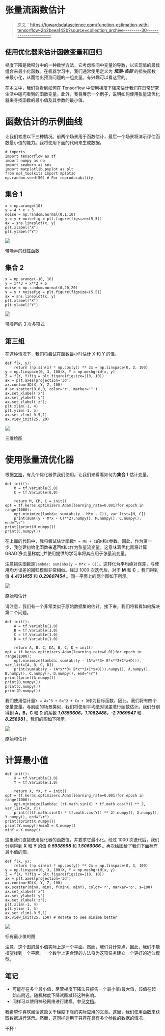 # 张量流函数估计

> 原文：<https://towardsdatascience.com/function-estimation-with-tensorflow-2b2beea142b?source=collection_archive---------30----------------------->

## 使用优化器来估计函数变量和回归

梯度下降是微积分中的一种数学方法，它考虑空间中变量的导数，以实现值的最佳组合来最小化函数。在机器学习中，我们通常使用定义为 ***预测-实际*** 的损失函数来最小化，从而给出预测问题的一组变量。有兴趣可以看这里的。

在本文中，我们将看到如何在 Tensorflow 中使用梯度下降来估计我们在日常研究生活中碰巧看到的函数变量。此外，我将展示一个例子，说明如何使用张量流优化器来寻找函数的最小值及其参数的最小值。

# 函数估计的示例曲线

让我们考虑以下三种情况。前两个场景用于函数估计，最后一个场景将演示评估函数最小值的能力。我将使用下面的代码来生成数据。

```
# imports
import tensorflow as tf
import numpy as np
import seaborn as sns
import matplotlib.pyplot as plt
from mpl_toolkits import mplot3d
np.random.seed(50) # For reproducability
```

## 集合 1

```
x = np.arange(10)
y = 4 * x + 3
noise = np.random.normal(0,1,10)
y = y + noisefig = plt.figure(figsize=(5,5))
ax = sns.lineplot(x, y)
plt.xlabel("X")
plt.ylabel("Y")
```

![](img/ed317b475d4341e982bea61ca6337aa0.png)

带噪声的线性函数

## 集合 2

```
x = np.arange(-10, 10)
y = x**3 + x**2 + 5
noise = np.random.normal(0,20,20)
y = y + noisefig = plt.figure(figsize=(5,5))
ax = sns.lineplot(x, y)
plt.xlabel("X")
plt.ylabel("Y")
```

![](img/c2201ec571173387177998584371018e.png)

带噪声的 3 次多项式

## 第三组

在这种情况下，我们将尝试在函数最小时估计 X 和 Y 的值。

```
def f(x, y):
    return (np.sin(x) * np.cos(y)) ** 2x = np.linspace(0, 3, 100)
y = np.linspace(0, 3, 100)X, Y = np.meshgrid(x, y)
Z = f(X, Y)fig = plt.figure(figsize=(10, 10))
ax = plt.axes(projection='3d')
ax.contour3D(X, Y, Z, 100)
# ax.scatter(0,0,0, color='r', marker='^')
ax.set_xlabel('x')
ax.set_ylabel('y')
ax.set_zlabel('z');
plt.xlim(-1, 4)
plt.ylim(-1, 5)
ax.set_zlim(-0.5,1)
ax.view_init(25, 20)
```

![](img/a3443767019519bbd05fe089759a8785.png)

三维绘图

# 使用张量流优化器

根据[文档](https://www.tensorflow.org/api_docs/python/tf/keras/optimizers/)，有几个优化器供我们使用。让我们来看看如何为**集合 1** 估计变量。

```
def init():
    M = tf.Variable(5.0) 
    C = tf.Variable(0.0) 

    return M, CM, C = init()
opt = tf.keras.optimizers.Adam(learning_rate=0.001)for epoch in range(1000):
    opt.minimize(lambda: sum(abs(y - M*x - C)), var_list=[M, C])
    print(sum((y - M*x - C)**2).numpy(), M.numpy(), C.numpy(), end="\r")
print()print(M.numpy())
print(C.numpy())
```

在上面的代码中，我将尝试估计函数`Y = Mx + C`的`M`和`C`参数。因此，作为第一步，我创建初始化函数来返回`M`和`C`作为张量流变量。这意味着优化器将计算 GRAD(多变量梯度),并使用提供的学习率将其应用于张量流变量。

注意损失函数是`lambda: sum(abs(y — M*x — C))`。这转化为平均绝对误差，与使用均方误差的回归模型非常相似。经过 1000 次迭代后，对于 **M** 和 **C** ，我们得到值 ***4.4131455*** 和 ***0.29607454*** 。同一平面上的两个图如下所示。

![](img/7b01e7df584d3d057657856d1fbe0cd5.png)

原始和估计

请注意，我们有一个非常类似于原始数据集的估计。接下来，我们将看看如何解决第二个问题。

```
def init():
    A = tf.Variable(1.0) 
    B = tf.Variable(1.0) 
    C = tf.Variable(1.0) 
    D = tf.Variable(1.0) 

    return A, B, C, DA, B, C, D = init()
opt = tf.keras.optimizers.Adam(learning_rate=0.01)for epoch in range(1000):
    opt.minimize(lambda: sum(abs(y - (A*x**3+ B*x**2+C*x+D))), var_list=[A, B, C, D])
    print(sum(abs(y - (A*x**3+ B*x**2+C*x+D))).numpy(), A.numpy(), B.numpy(), C.numpy(), D.numpy(), end="\r")
print()print(A.numpy())
print(B.numpy())
print(C.numpy())
print(D.numpy())
```

我们使用估计量`Y = Ax^3 + Bx^2 + Cx + D`作为目标函数。因此，我们将有四个张量变量。与前面的场景类似，我们将使用平均绝对误差进行函数估计。我们分别得到 **A，B，C** 和 **D** 的系数 ***1.0356606，1.1082488，-2.7969947*** 和 ***8.258981*** 。我们的图如下所示。

![](img/e39cb4c04f2bd26d3fa17db4ab970546.png)

原始和估计

# 计算最小值

```
def init():
    X = tf.Variable(1.0) 
    Y = tf.Variable(1.0) 

    return X, YX, Y = init()
opt = tf.keras.optimizers.Adam(learning_rate=0.001)for epoch in range(1000):
    opt.minimize(lambda: (tf.math.sin(X) * tf.math.cos(Y)) ** 2, var_list=[X, Y])
    print(((tf.math.sin(X) * tf.math.cos(Y)) ** 2).numpy(), X.numpy(), Y.numpy(), end="\r")
print()print(X.numpy())
print(Y.numpy())minX = X.numpy()
minY = Y.numpy()
```

这里我们直接使用优化器的函数值，并要求它最小化。经过 1000 次迭代后，我们分别得到 **X** 和 **Y** 的值 ***0.5938998*** 和 ***1.5066066*** 。再次绘图给了我们下面标有最小值的图。

```
def f(x, y):
    return (np.sin(x) * np.cos(y)) ** 2x = np.linspace(0, 3, 100)
y = np.linspace(0, 3, 100)X, Y = np.meshgrid(x, y)
Z = f(X, Y)fig = plt.figure(figsize=(10, 10))
ax = plt.axes(projection='3d')
ax.contour3D(X, Y, Z, 100)
ax.scatter(minX, minY, f(minX, minY), color='r', marker='o', s=100)
ax.set_xlabel('x')
ax.set_ylabel('y')
ax.set_zlabel('z');
plt.xlim(-1, 4)
plt.ylim(-1, 5)
ax.set_zlim(-0.5,1)
ax.view_init(25, 150) # Rotate to see minima better
```

![](img/a90c1d6edda6ca5284be1c18eefb64e6.png)

标有最小值的图

注意，这个图的最小值实际上是一个平面。然而，我们只计算点，因此，我们不能指望找到一个平面。一个数学上更合理的方法将为这项任务建立一个更好的近似模型。

## 笔记

*   可能存在多个最小值，尽管梯度下降法只报告一个最小值/最大值，该值在起始点附近。随机梯度下降试图减轻这种影响。
*   同样可以使用神经网络进行建模。参见[文档](https://www.tensorflow.org/api_docs/python/tf/keras/optimizers/SGD)。

我希望你喜欢阅读这篇关于梯度下降的实际应用的文章。这里，我们使用函数来获取数据进行演示。然而，这同样适用于只存在具有多个参数的数据的情况。

干杯！